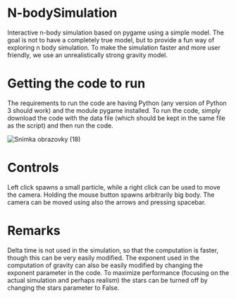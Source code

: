 # N-bodySimulation
Interactive n-body simulation based on pygame using a simple model. The goal is not to have a completely true model, but to provide a fun way of exploring n body simulation.
To make the simulation faster and more user friendly, we use an unrealistically strong gravity model.

# Getting the code to run
The requirements to run the code are having Python (any version of Python 3 should work) and the module pygame installed. To run the code, simply download the code with the data file (which should be kept in the same file as the script) and then run the code. 

![Snímka obrazovky (18)](https://github.com/mariangloser/N-bodySimulation/assets/147488596/ae3889f8-529f-4a1e-a278-0ef96e3862e6)






































# Controls
Left click spawns a small particle, while a right click can be used to move the camera. Holding the mouse button spawns arbitrarily big body. The camera can be moved using also the arrows and pressing spacebar.

# Remarks
Delta time is not used in the simulation, so that the computation is faster, though this can be very easily modified. The exponent used in the computation of gravity can also be easily modified by changing the exponent parameter in the code. To maximize performance (focusing on the actual simulation and perhaps realism) the stars can be turned off by changing the stars parameter to False.
